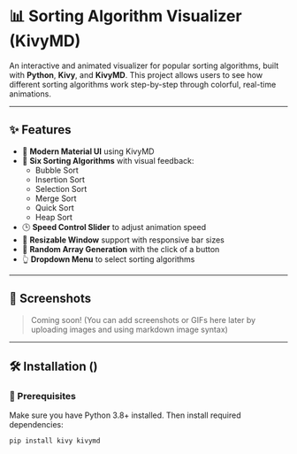 # 📊 Sorting Algorithm Visualizer (KivyMD)

An interactive and animated visualizer for popular sorting algorithms, built with **Python**, **Kivy**, and **KivyMD**. This project allows users to see how different sorting algorithms work step-by-step through colorful, real-time animations.

---

## ✨ Features

- 🎨 **Modern Material UI** using KivyMD
- 🔄 **Six Sorting Algorithms** with visual feedback:
  - Bubble Sort
  - Insertion Sort
  - Selection Sort
  - Merge Sort
  - Quick Sort
  - Heap Sort
- 🕒 **Speed Control Slider** to adjust animation speed
- 📏 **Resizable Window** support with responsive bar sizes
- 🎲 **Random Array Generation** with the click of a button
- 👆 **Dropdown Menu** to select sorting algorithms

---

## 📸 Screenshots

> Coming soon! (You can add screenshots or GIFs here later by uploading images and using markdown image syntax)

---

## 🛠️ Installation ()

### 🧰 Prerequisites

Make sure you have Python 3.8+ installed. Then install required dependencies:

```bash
pip install kivy kivymd

